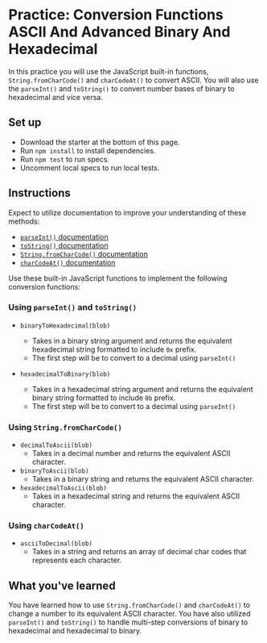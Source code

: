 # Practice: Conversion Functions ASCII And Advanced Binary And Hexadecimal

In this practice you will use the JavaScript built-in functions,
`String.fromCharCode()` and `charCodeAt()` to convert ASCII. You will also use
the `parseInt()` and `toString()` to convert number bases of binary to
hexadecimal and vice versa.

## Set up

- Download the starter at the bottom of this page.
- Run `npm install` to install dependencies.
- Run `npm test` to run specs.
- Uncomment local specs to run local tests.

## Instructions

Expect to utilize documentation to improve your understanding of these methods:

- [`parseInt()` documentation][parseint-mdn]
- [`toString()` documentation][tostring-mdn]
- [`String.fromCharCode()` documentation][fromcharcode-mdn]
- [`charCodeAt()` documentation][charcodeat-mdn]

Use these built-in JavaScript functions to implement the following conversion
functions:

### Using `parseInt()` and `toString()`

- `binaryToHexadecimal(blob)`
    - Takes in a binary string argument and returns the equivalent hexadecimal
    string formatted to include `0x` prefix.
    - The first step will be to convert to a decimal using `parseInt()`

- `hexadecimalToBinary(blob)`
    - Takes in a hexadecimal string argument and returns the equivalent binary
    string formatted to include `0b` prefix.
    - The first step will be to convert to a decimal using `parseInt()`

### Using `String.fromCharCode()`

- `decimalToAscii(blob)`
    - Takes in a decimal number and returns the equivalent ASCII character.
- `binaryToAscii(blob)`
    - Takes in a binary string and returns the equivalent ASCII character.
- `hexadecimalToAscii(blob)`
    - Takes in a hexadecimal string and returns the equivalent ASCII character.

### Using `charCodeAt()`

- `asciiToDecimal(blob)`
    - Takes in a string and returns an array of decimal char codes that
    represents each character.

## What you've learned

You have learned how to use `String.fromCharCode()` and `charCodeAt()` to
change a number to its equivalent ASCII character. You have also utilized
`parseInt()` and `toString()` to handle multi-step conversions of binary to
hexadecimal and hexadecimal to binary.


[fromcharcode-mdn]: https://developer.mozilla.org/en-US/docs/Web/JavaScript/Reference/Global_Objects/String/fromCharCode
[charcodeat-mdn]: https://developer.mozilla.org/en-US/docs/Web/JavaScript/Reference/Global_Objects/String/charCodeAt
[parseint-mdn]: https://developer.mozilla.org/en-US/docs/Web/JavaScript/Reference/Global_Objects/parseInt
[tostring-mdn]: https://developer.mozilla.org/en-US/docs/Web/JavaScript/Reference/Global_Objects/Number/toString
